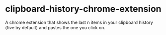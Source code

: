 # clipboard-history-chrome-extension
A chrome extension that shows the last n items in your clipboard history (five by default) and pastes the one you click on.
